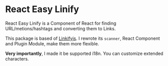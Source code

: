 # React Easy Linify

React Easy Linify is a Component of React for finding URL/metions/hashtags and converting them to Links.

This package is based of [Linkifyjs](https://github.com/Soapbox/linkifyjs). I rewrote its `scanner`, React Component and Plugin Module, make them more flexible.

**Very importantly**, I made it be supported i18n. You can customize extended characters.


